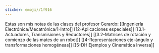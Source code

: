 ```yaml
---
sticker: emoji//1f916
---
```

Estas son mis notas de las clases del profesor Gerardo:
[[Ingeniería Electrónica/Mecatrónica/1-Intro]]
[[2-Aplicaciones especiales]]
[[3.1-Actuadores, Transmisiones y Reductores]]
[[3.2-Matrices de rotación y comienzo de las mates de un robot]]
[[4-Representaciones eje-ángulo y transformaciones homogéneas]]
[[5-DH Ejemplos y Cinemática Inversa]]
